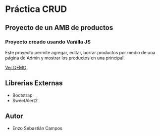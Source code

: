 # Práctica CRUD
## Proyecto de un AMB de productos
### Proyecto creado usando Vanilla JS

Este proyecto permite agregar, editar, borrar productos por medio de una página de Admin y mostrar los productos en una principal.

[Ver DEMO](https://crud65i.netlify.app)

## Librerias Externas
- Bootstrap
- SweetAlert2

## Autor
- Enzo Sebastián Campos
